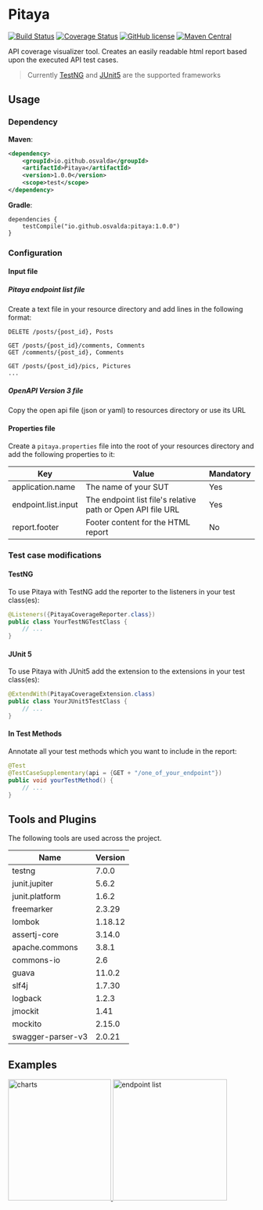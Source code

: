 # Pitaya

[![Build Status](https://travis-ci.org/osvalda/Pitaya.svg?branch=master)](https://travis-ci.org/osvalda/Pitaya)
[![Coverage Status](https://coveralls.io/repos/github/osvalda/Pitaya/badge.svg?branch=master)](https://coveralls.io/github/osvalda/Pitaya?branch=PAC-002)
[![GitHub license](https://img.shields.io/github/license/spotify/scio.svg)](./LICENSE)
[![Maven Central](https://img.shields.io/maven-central/v/io.github.osvalda/Pitaya.svg?label=Maven%20Central)](https://search.maven.org/search?q=g:%22io.github.osvalda%22%20AND%20a:%22Pitaya%22)

API coverage visualizer tool. Creates an easily readable html report based upon the executed API test cases.

> Currently [TestNG] and [JUnit5] are the supported frameworks

## Usage
### Dependency

**Maven**:
```xml
<dependency>
    <groupId>io.github.osvalda</groupId>
    <artifactId>Pitaya</artifactId>
    <version>1.0.0</version>
    <scope>test</scope>
</dependency>
```

**Gradle**:

```
dependencies {
    testCompile("io.github.osvalda:pitaya:1.0.0")
}
```

### Configuration

#### Input file

##### Pitaya endpoint list file
Create a text file in your resource directory and add lines in the following format:

```
DELETE /posts/{post_id}, Posts

GET /posts/{post_id}/comments, Comments
GET /comments/{post_id}, Comments

GET /posts/{post_id}/pics, Pictures
...
```

##### OpenAPI Version 3 file
Copy the open api file (json or yaml) to resources directory or use its URL

#### Properties file

Create a `pitaya.properties` file into the root of your resources directory and
add the following properties to it:

| Key | Value | Mandatory |
| ------ | ------ | ------ |
| application.name | The name of your SUT | Yes | 
| endpoint.list.input | The endpoint list file's relative path or Open API file URL| Yes |
| report.footer | Footer content for the HTML report | No |

### Test case modifications

#### TestNG

To use Pitaya with TestNG add the reporter to the listeners in your test class(es):
```java
@Listeners({PitayaCoverageReporter.class})
public class YourTestNGTestClass {
    // ...
}
```

#### JUnit 5

To use Pitaya with JUnit5  add the extension to the extensions in your test class(es):
```java
@ExtendWith(PitayaCoverageExtension.class)
public class YourJUnit5TestClass {
    // ...
}
```

#### In Test Methods

Annotate all your test methods which you want to include in the report:
```java
@Test
@TestCaseSupplementary(api = {GET + "/one_of_your_endpoint"})
public void yourTestMethod() {
    // ...
}
```

## Tools and Plugins
The following tools are used across the project.

| Name | Version |
| ------ | ------ |
| testng | 7.0.0 |
| junit.jupiter | 5.6.2 |
| junit.platform | 1.6.2 |
| freemarker | 2.3.29 |
| lombok |1.18.12|
| assertj-core | 3.14.0 |
| apache.commons | 3.8.1 |
| commons-io | 2.6 |
| guava | 11.0.2 |
| slf4j | 1.7.30 |
| logback | 1.2.3 |
| jmockit | 1.41 |
| mockito | 2.15.0 |
| swagger-parser-v3 | 2.0.21 |

## Examples

<a href="https://i.ibb.co/PT6CKMd/pitaya-main.jpg" target="_blank">
    <img width="210" height="247" alt="charts" src="https://i.ibb.co/PT6CKMd/pitaya-main.jpg">
</a>
<a href="https://i.ibb.co/FbPZwvR/pitaya-list.jpg" target="_blank">
    <img width="233" height="247" alt="endpoint list" src="https://i.ibb.co/FbPZwvR/pitaya-list.jpg">
</a>


[TestNG]: <https://testng.org/doc/>
[JUnit5]: <https://junit.org/junit5/>